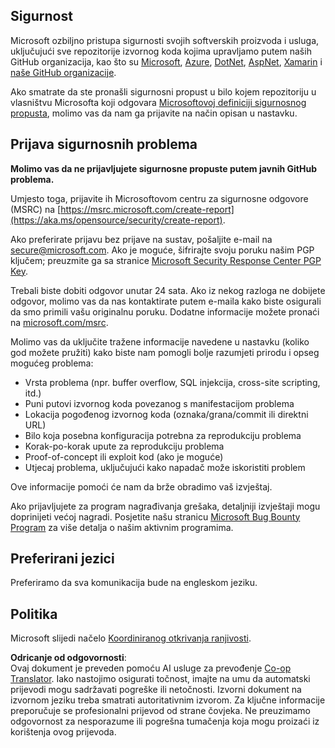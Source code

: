<!--
CO_OP_TRANSLATOR_METADATA:
{
  "original_hash": "a583f49d359c7ebba61433e4dfcd05a9",
  "translation_date": "2025-08-25T21:22:00+00:00",
  "source_file": "SECURITY.md",
  "language_code": "hr"
}
-->
## Sigurnost

Microsoft ozbiljno pristupa sigurnosti svojih softverskih proizvoda i usluga, uključujući sve repozitorije izvornog koda kojima upravljamo putem naših GitHub organizacija, kao što su [Microsoft](https://github.com/Microsoft), [Azure](https://github.com/Azure), [DotNet](https://github.com/dotnet), [AspNet](https://github.com/aspnet), [Xamarin](https://github.com/xamarin) i [naše GitHub organizacije](https://opensource.microsoft.com/).

Ako smatrate da ste pronašli sigurnosni propust u bilo kojem repozitoriju u vlasništvu Microsofta koji odgovara [Microsoftovoj definiciji sigurnosnog propusta](https://aka.ms/opensource/security/definition), molimo vas da nam ga prijavite na način opisan u nastavku.

## Prijava sigurnosnih problema

**Molimo vas da ne prijavljujete sigurnosne propuste putem javnih GitHub problema.**

Umjesto toga, prijavite ih Microsoftovom centru za sigurnosne odgovore (MSRC) na [https://msrc.microsoft.com/create-report](https://aka.ms/opensource/security/create-report).

Ako preferirate prijavu bez prijave na sustav, pošaljite e-mail na [secure@microsoft.com](mailto:secure@microsoft.com). Ako je moguće, šifrirajte svoju poruku našim PGP ključem; preuzmite ga sa stranice [Microsoft Security Response Center PGP Key](https://aka.ms/opensource/security/pgpkey).

Trebali biste dobiti odgovor unutar 24 sata. Ako iz nekog razloga ne dobijete odgovor, molimo vas da nas kontaktirate putem e-maila kako biste osigurali da smo primili vašu originalnu poruku. Dodatne informacije možete pronaći na [microsoft.com/msrc](https://aka.ms/opensource/security/msrc).

Molimo vas da uključite tražene informacije navedene u nastavku (koliko god možete pružiti) kako biste nam pomogli bolje razumjeti prirodu i opseg mogućeg problema:

  * Vrsta problema (npr. buffer overflow, SQL injekcija, cross-site scripting, itd.)
  * Puni putovi izvornog koda povezanog s manifestacijom problema
  * Lokacija pogođenog izvornog koda (oznaka/grana/commit ili direktni URL)
  * Bilo koja posebna konfiguracija potrebna za reprodukciju problema
  * Korak-po-korak upute za reprodukciju problema
  * Proof-of-concept ili exploit kod (ako je moguće)
  * Utjecaj problema, uključujući kako napadač može iskoristiti problem

Ove informacije pomoći će nam da brže obradimo vaš izvještaj.

Ako prijavljujete za program nagrađivanja grešaka, detaljniji izvještaji mogu doprinijeti većoj nagradi. Posjetite našu stranicu [Microsoft Bug Bounty Program](https://aka.ms/opensource/security/bounty) za više detalja o našim aktivnim programima.

## Preferirani jezici

Preferiramo da sva komunikacija bude na engleskom jeziku.

## Politika

Microsoft slijedi načelo [Koordiniranog otkrivanja ranjivosti](https://aka.ms/opensource/security/cvd).

**Odricanje od odgovornosti**:  
Ovaj dokument je preveden pomoću AI usluge za prevođenje [Co-op Translator](https://github.com/Azure/co-op-translator). Iako nastojimo osigurati točnost, imajte na umu da automatski prijevodi mogu sadržavati pogreške ili netočnosti. Izvorni dokument na izvornom jeziku treba smatrati autoritativnim izvorom. Za ključne informacije preporučuje se profesionalni prijevod od strane čovjeka. Ne preuzimamo odgovornost za nesporazume ili pogrešna tumačenja koja mogu proizaći iz korištenja ovog prijevoda.